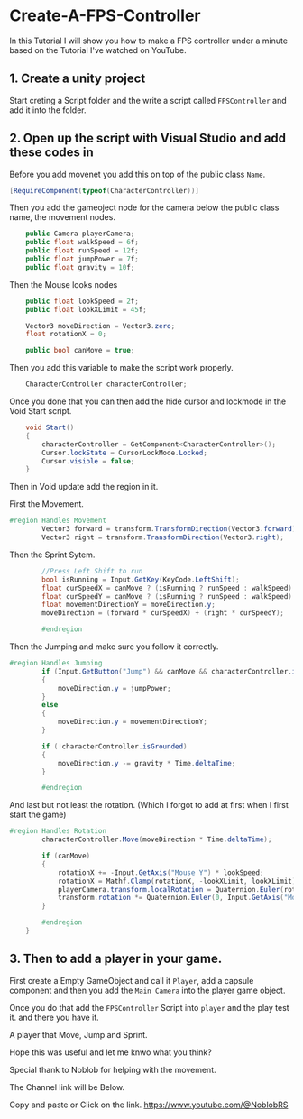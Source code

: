 # Create-A-FPS-Controller
 
In this Tutorial I will show you how to make a FPS controller under a minute based on the Tutorial I've watched on YouTube.

## 1. Create a unity project

Start creting a Script folder and the write a script called `FPSController` and add it into the folder.

## 2. Open up the script with Visual Studio and add these codes in

Before you add movenet you add this on top of the public class `Name`.
```.cs
[RequireComponent(typeof(CharacterController))]
```

Then you add the gameoject node for the camera below the public class name, the movement nodes.
```.cs
    public Camera playerCamera;
    public float walkSpeed = 6f;
    public float runSpeed = 12f;
    public float jumpPower = 7f;
    public float gravity = 10f;
```

Then the Mouse looks nodes

```.cs
    public float lookSpeed = 2f;
    public float lookXLimit = 45f;

    Vector3 moveDirection = Vector3.zero;
    float rotationX = 0;

    public bool canMove = true;
```

Then you add this variable to make the script work properly.

```.cs
    CharacterController characterController;
```

Once you done that you can then add the hide cursor and lockmode in the Void Start script.
```.cs
    void Start()
    {
        characterController = GetComponent<CharacterController>();
        Cursor.lockState = CursorLockMode.Locked;
        Cursor.visible = false;
    }
```

Then in Void update add the region in it.

First the Movement.

```.cs
#region Handles Movement
        Vector3 forward = transform.TransformDirection(Vector3.forward);
        Vector3 right = transform.TransformDirection(Vector3.right);
```
Then the Sprint Sytem.
```.cs
        //Press Left Shift to run
        bool isRunning = Input.GetKey(KeyCode.LeftShift);
        float curSpeedX = canMove ? (isRunning ? runSpeed : walkSpeed) * Input.GetAxis("Vertical") : 0;
        float curSpeedY = canMove ? (isRunning ? runSpeed : walkSpeed) * Input.GetAxis("Horizontal") : 0;
        float movementDirectionY = moveDirection.y;
        moveDirection = (forward * curSpeedX) + (right * curSpeedY);

        #endregion
```

Then the Jumping and make sure you follow it correctly.
```.cs
#region Handles Jumping
        if (Input.GetButton("Jump") && canMove && characterController.isGrounded)
        {
            moveDirection.y = jumpPower;
        }
        else
        {
            moveDirection.y = movementDirectionY;
        }

        if (!characterController.isGrounded)
        {
            moveDirection.y -= gravity * Time.deltaTime;
        }

        #endregion
```

And last but not least the rotation. (Which I forgot to add at first when I first start the game)
```.cs
#region Handles Rotation
        characterController.Move(moveDirection * Time.deltaTime);

        if (canMove)
        {
            rotationX += -Input.GetAxis("Mouse Y") * lookSpeed;
            rotationX = Mathf.Clamp(rotationX, -lookXLimit, lookXLimit);
            playerCamera.transform.localRotation = Quaternion.Euler(rotationX, 0, 0);
            transform.rotation *= Quaternion.Euler(0, Input.GetAxis("Mouse X") * lookSpeed, 0);
        }

        #endregion
    }
```

## 3. Then to add a player in your game.

First create a Empty GameObject and call it `Player`, add a capsule component and then you add the `Main Camera` into the player game object.

Once you do that add the `FPSController` Script into `player` and the play test it. and there you have it.

A player that Move, Jump and Sprint.

Hope this was useful and let me knwo what you think?

Special thank to Noblob for helping with the movement.

The Channel link will be Below.

Copy and paste or Click on the link.
https://www.youtube.com/@NoblobRS
